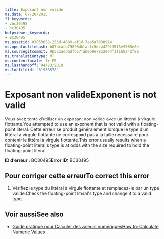 ```yaml
---
title: Exposant non valide
ms.date: 07/20/2015
f1_keywords:
- vbc30495
- bc30495
helpviewer_keywords:
- BC30495
ms.assetid: 03053858-255d-4609-af1d-7aa5a7338914
ms.openlocfilehash: b87bcacb798964b1acfc5dc4429f35f5e9565e0e
ms.sourcegitcommit: 9b552addadfb57fab0b9e7852ed4f1f1b8a42f8e
ms.translationtype: MT
ms.contentlocale: fr-FR
ms.lasthandoff: 04/23/2019
ms.locfileid: "61938578"
---
```

# <a name="exponent-is-not-valid"></a><span data-ttu-id="7fb0b-102">Exposant non valide</span><span class="sxs-lookup"><span data-stu-id="7fb0b-102">Exponent is not valid</span></span>
<span data-ttu-id="7fb0b-103">Vous avez tenté d’utiliser un exposant non valide avec un littéral à virgule flottante.</span><span class="sxs-lookup"><span data-stu-id="7fb0b-103">You attempted to use an exponent that is not valid with a floating-point literal.</span></span> <span data-ttu-id="7fb0b-104">Cette erreur se produit généralement lorsque le type d’un littéral à virgule flottante ne correspond pas à la taille nécessaire pour contenir le littéral à virgule flottante.</span><span class="sxs-lookup"><span data-stu-id="7fb0b-104">This error usually results when a floating-point literal's type is at odds with the size required to hold the floating-point literal.</span></span>  
  
 <span data-ttu-id="7fb0b-105">**ID d’erreur :** BC30495</span><span class="sxs-lookup"><span data-stu-id="7fb0b-105">**Error ID:** BC30495</span></span>  
  
## <a name="to-correct-this-error"></a><span data-ttu-id="7fb0b-106">Pour corriger cette erreur</span><span class="sxs-lookup"><span data-stu-id="7fb0b-106">To correct this error</span></span>  
  
1. <span data-ttu-id="7fb0b-107">Vérifiez le type du littéral à virgule flottante et remplacez-le par un type valide.</span><span class="sxs-lookup"><span data-stu-id="7fb0b-107">Check the floating-point literal's type and change it to a valid type.</span></span>  
  
## <a name="see-also"></a><span data-ttu-id="7fb0b-108">Voir aussi</span><span class="sxs-lookup"><span data-stu-id="7fb0b-108">See also</span></span>

- [<span data-ttu-id="7fb0b-109">Guide pratique pour Calculer des valeurs numériques</span><span class="sxs-lookup"><span data-stu-id="7fb0b-109">How to: Calculate Numeric Values</span></span>](../../visual-basic/programming-guide/language-features/operators-and-expressions/how-to-calculate-numeric-values.md)
